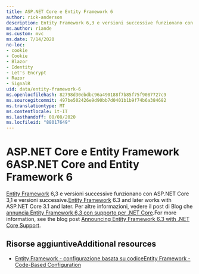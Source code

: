 ```yaml
---
title: ASP.NET Core e Entity Framework 6
author: rick-anderson
description: Entity Framework 6,3 e versioni successive funzionano con ASP.NET Core 3,1 e versioni successive.
ms.author: riande
ms.custom: mvc
ms.date: 7/14/2020
no-loc:
- cookie
- Cookie
- Blazor
- Identity
- Let's Encrypt
- Razor
- SignalR
uid: data/entity-framework-6
ms.openlocfilehash: 82798d30ebdbc96a490188f7b85f75f9087727c9
ms.sourcegitcommit: 497be502426e9d90bb7d0401b1b9f74b6a384682
ms.translationtype: MT
ms.contentlocale: it-IT
ms.lasthandoff: 08/08/2020
ms.locfileid: "88017649"
---
```

# <a name="aspnet-core-and-entity-framework-6"></a><span data-ttu-id="b575a-103">ASP.NET Core e Entity Framework 6</span><span class="sxs-lookup"><span data-stu-id="b575a-103">ASP.NET Core and Entity Framework 6</span></span>

<span data-ttu-id="b575a-104">[Entity Framework](/ef/ef6/) 6,3 e versioni successive funzionano con ASP.NET Core 3,1 e versioni successive.</span><span class="sxs-lookup"><span data-stu-id="b575a-104">[Entity Framework](/ef/ef6/) 6.3 and later works with ASP.NET Core 3.1 and later.</span></span> <span data-ttu-id="b575a-105">Per altre informazioni, vedere il post di Blog che [annuncia Entity Framework 6,3 con supporto per .NET Core](https://devblogs.microsoft.com/dotnet/announcing-entity-framework-6-3-preview-with-net-core-support/).</span><span class="sxs-lookup"><span data-stu-id="b575a-105">For more information, see the blog post [Announcing Entity Framework 6.3 with .NET Core Support](https://devblogs.microsoft.com/dotnet/announcing-entity-framework-6-3-preview-with-net-core-support/).</span></span>

## <a name="additional-resources"></a><span data-ttu-id="b575a-106">Risorse aggiuntive</span><span class="sxs-lookup"><span data-stu-id="b575a-106">Additional resources</span></span>

* [<span data-ttu-id="b575a-107">Entity Framework - configurazione basata su codice</span><span class="sxs-lookup"><span data-stu-id="b575a-107">Entity Framework - Code-Based Configuration</span></span>](/ef/ef6/fundamentals/configuring/code-based)
